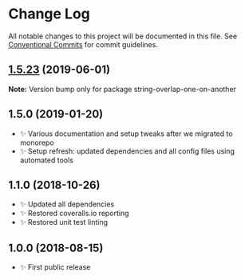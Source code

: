 # Change Log

All notable changes to this project will be documented in this file.
See [Conventional Commits](https://conventionalcommits.org) for commit guidelines.

## [1.5.23](https://gitlab.com/codsen/codsen/compare/string-overlap-one-on-another@1.5.22...string-overlap-one-on-another@1.5.23) (2019-06-01)

**Note:** Version bump only for package string-overlap-one-on-another





## 1.5.0 (2019-01-20)

- ✨ Various documentation and setup tweaks after we migrated to monorepo
- ✨ Setup refresh: updated dependencies and all config files using automated tools

## 1.1.0 (2018-10-26)

- ✨ Updated all dependencies
- ✨ Restored coveralls.io reporting
- ✨ Restored unit test linting

## 1.0.0 (2018-08-15)

- ✨ First public release
